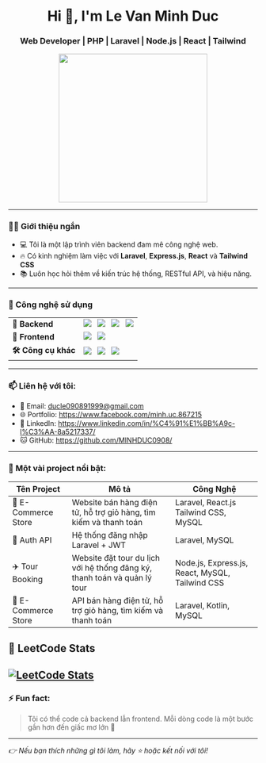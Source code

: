 <h1 align="center">Hi 👋, I'm Le Van Minh Duc</h1>
<h3 align="center">Web Developer | PHP | Laravel | Node.js | React | Tailwind</h3>

<p align="center">
  <img src="https://media.giphy.com/media/qgQUggAC3Pfv687qPC/giphy.gif" width="300" />
</p>

---

### 🧑‍💻 Giới thiệu ngắn
- 💻 Tôi là một lập trình viên backend đam mê công nghệ web.
- 🔥 Có kinh nghiệm làm việc với **Laravel**, **Express.js**, **React** và **Tailwind CSS**
- 📚 Luôn học hỏi thêm về kiến trúc hệ thống, RESTful API, và hiệu năng.

---

### 🚀 Công nghệ sử dụng

<table>
  <tr>
    <td><b>💼 Backend</b></td>
    <td>
      <img src="https://img.shields.io/badge/Laravel-red?style=for-the-badge&logo=laravel" style="margin-right: 8px;" />
      <img src="https://img.shields.io/badge/PHP-777BB4?style=for-the-badge&logo=php" style="margin-right: 8px;" />
      <img src="https://img.shields.io/badge/Node.js-339933?style=for-the-badge&logo=node.js" style="margin-right: 8px;" />
      <img src="https://img.shields.io/badge/Express.js-000000?style=for-the-badge&logo=express" />
    </td>
  </tr>
  <tr>
    <td><b>🎨 Frontend</b></td>
    <td>
      <img src="https://img.shields.io/badge/React-61DAFB?style=for-the-badge&logo=react" style="margin-right: 8px;" />
      <img src="https://img.shields.io/badge/Tailwind_CSS-38B2AC?style=for-the-badge&logo=tailwind-css" />
    </td>
  </tr>
  <tr>
    <td><b>🛠 Công cụ khác</b></td>
    <td>
      <img src="https://img.shields.io/badge/MySQL-4479A1?style=for-the-badge&logo=mysql" style="margin-right: 8px;" />
      <img src="https://img.shields.io/badge/Git-F05032?style=for-the-badge&logo=git" style="margin-right: 8px;" />
      <img src="https://img.shields.io/badge/Postman-FF6C37?style=for-the-badge&logo=postman" />
    </td>
  </tr>
</table>


---

### 📫 Liên hệ với tôi:
- 📧 Email: ducle090891999@gmail.com
- 🌐 Portfolio: https://www.facebook.com/minh.uc.867215
- 💼 LinkedIn: https://www.linkedin.com/in/%C4%91%E1%BB%A9c-l%C3%AA-8a5217337/
- 🐱 GitHub: https://github.com/MINHDUC0908/

---

### 📸 Một vài project nổi bật:
| Tên Project | Mô tả | Công Nghệ |
|-------------|--------|------------|
| 🛒 E-Commerce Store |Website bán hàng điện tử, hỗ trợ giỏ hàng, tìm kiếm và thanh toán | Laravel, React.js Tailwind CSS, MySQL |
| 🔐 Auth API | Hệ thống đăng nhập Laravel + JWT | Laravel, MySQL |
| ✈️ Tour Booking | Website đặt tour du lịch với hệ thống đăng ký, thanh toán và quản lý tour |Node.js, Express.js, React, MySQL, Tailwind CSS |
| 🛒 E-Commerce Store |API bán hàng điện tử, hỗ trợ giỏ hàng, tìm kiếm và thanh toán | Laravel, Kotlin, MySQL |


## 📘 LeetCode Stats

[![LeetCode Stats](https://leetcard.jacoblin.cool/minhduc09082005?theme=dark&ext=contest)](https://leetcode.com/minhduc09082005/)
---

### ⚡ Fun fact:
> Tôi có thể code cả backend lẫn frontend. Mỗi dòng code là một bước gần hơn đến giấc mơ lớn 🎯

---

_👉 Nếu bạn thích những gì tôi làm, hãy ⭐ hoặc kết nối với tôi!_

